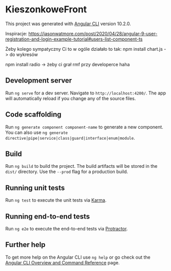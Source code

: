 # KieszonkoweFront

This project was generated with [Angular CLI](https://github.com/angular/angular-cli) version 10.2.0.

Inspiracje:
https://jasonwatmore.com/post/2020/04/28/angular-9-user-registration-and-login-example-tutorial#users-list-component-ts

Żeby kolego sympatyczny Ci to w ogóle działało to tak:
npm install chart.js -> do wykresów

npm install radio -> żeby ci grał rmf przy developerce haha


## Development server

Run `ng serve` for a dev server. Navigate to `http://localhost:4200/`. The app will automatically reload if you change any of the source files.

## Code scaffolding

Run `ng generate component component-name` to generate a new component. You can also use `ng generate directive|pipe|service|class|guard|interface|enum|module`.

## Build

Run `ng build` to build the project. The build artifacts will be stored in the `dist/` directory. Use the `--prod` flag for a production build.

## Running unit tests

Run `ng test` to execute the unit tests via [Karma](https://karma-runner.github.io).

## Running end-to-end tests

Run `ng e2e` to execute the end-to-end tests via [Protractor](http://www.protractortest.org/).

## Further help

To get more help on the Angular CLI use `ng help` or go check out the [Angular CLI Overview and Command Reference](https://angular.io/cli) page.

